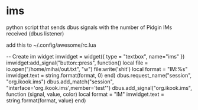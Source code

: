 ims
===

python script that sends dbus signals with the number of Pidgin IMs received (dbus listener)

add this to ~/.config/awesome/rc.lua

-- Create im widget
imwidget = widget({ type = "textbox", name="ims" })
imwidget:add_signal("button::press", function()
    local file = io.open("/home/mihai/out.txt", "w")
    file:write('shit')
    local format = "<span background='red' foreground='black'>IM:%s</span>"
    imwidget.text = string.format(format, 0)
end)
dbus.request_name("session", "org.ikook.ims")
dbus.add_match("session", "interface='org.ikook.ims',member='test'")
dbus.add_signal("org.ikook.ims", function (signal, value, color)
    local format = "<span background='%s' foreground='black'>IM</span>"
    imwidget.text = string.format(format, value)
end)
